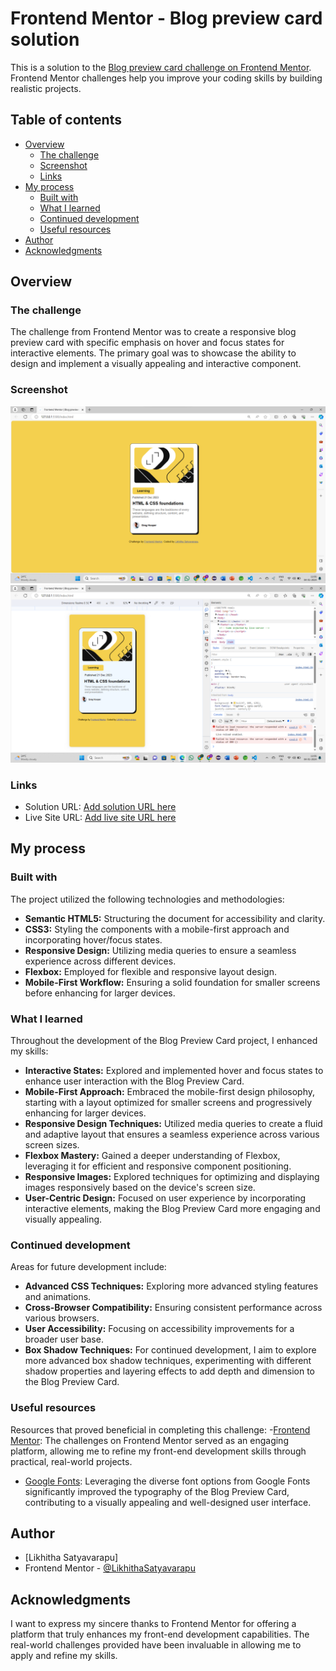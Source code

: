 
# Frontend Mentor - Blog preview card solution

This is a solution to the [Blog preview card challenge on Frontend Mentor](https://www.frontendmentor.io/challenges/blog-preview-card-ckPaj01IcS). Frontend Mentor challenges help you improve your coding skills by building realistic projects. 

## Table of contents

- [Overview](#overview)
  - [The challenge](#the-challenge)
  - [Screenshot](#screenshot)
  - [Links](#links)
- [My process](#my-process)
  - [Built with](#built-with)
  - [What I learned](#what-i-learned)
  - [Continued development](#continued-development)
  - [Useful resources](#useful-resources)
- [Author](#author)
- [Acknowledgments](#acknowledgments)

## Overview

### The challenge

The challenge from Frontend Mentor was to create a responsive blog preview card with specific emphasis on hover and focus states for interactive elements. The primary goal was to showcase the ability to design and implement a visually appealing and interactive component.

### Screenshot

![Desktop view](./Screenshots/Desktop.png)
![Mobile view](./Screenshots/Mobile.png)

### Links

- Solution URL: [Add solution URL here](https://your-solution-url.com)
- Live Site URL: [Add live site URL here](https://your-live-site-url.com)

## My process

### Built with

The project utilized the following technologies and methodologies:

- **Semantic HTML5:** Structuring the document for accessibility and clarity.
- **CSS3:** Styling the components with a mobile-first approach and incorporating hover/focus states.
- **Responsive Design:** Utilizing media queries to ensure a seamless experience across different devices.
- **Flexbox:** Employed for flexible and responsive layout design.
- **Mobile-First Workflow:** Ensuring a solid foundation for smaller screens before enhancing for larger devices.

### What I learned

Throughout the development of the Blog Preview Card project, I enhanced my skills:

- **Interactive States:** Explored and implemented hover and focus states to enhance user interaction with the Blog Preview Card.
- **Mobile-First Approach:** Embraced the mobile-first design philosophy, starting with a layout optimized for smaller screens and progressively enhancing    for larger devices.
- **Responsive Design Techniques:** Utilized media queries to create a fluid and adaptive layout that ensures a seamless experience across various screen sizes.
- **Flexbox Mastery:** Gained a deeper understanding of Flexbox, leveraging it for efficient and responsive component positioning.
- **Responsive Images:** Explored techniques for optimizing and displaying images responsively based on the device's screen size.
- **User-Centric Design:** Focused on user experience by incorporating interactive elements, making the Blog Preview Card more engaging and visually appealing.

### Continued development

Areas for future development include:

- **Advanced CSS Techniques:** Exploring more advanced styling features and animations.
- **Cross-Browser Compatibility:** Ensuring consistent performance across various browsers.
- **User Accessibility:** Focusing on accessibility improvements for a broader user base.
- **Box Shadow Techniques:** For continued development, I aim to explore more advanced box shadow techniques, experimenting with different shadow properties and layering effects to add depth and dimension to the Blog Preview Card.

### Useful resources

Resources that proved beneficial in completing this challenge:
-[Frontend Mentor](https://www.frontendmentor.io?ref=challenge): The challenges on Frontend Mentor served as an engaging platform, allowing me to refine my front-end development skills through practical, real-world projects.

- [Google Fonts](https://fonts.google.com/): Leveraging the diverse font options from Google Fonts significantly improved the typography of the Blog Preview Card, contributing to a visually appealing and well-designed user interface.

## Author

- [Likhitha Satyavarapu]
- Frontend Mentor - [@LikhithaSatyavarapu](https://www.frontendmentor.io/profile/LikhithaSatyavarapu)

## Acknowledgments

I want to express my sincere thanks to Frontend Mentor for offering a platform that truly enhances my front-end development capabilities. The real-world challenges provided have been invaluable in allowing me to apply and refine my skills.
